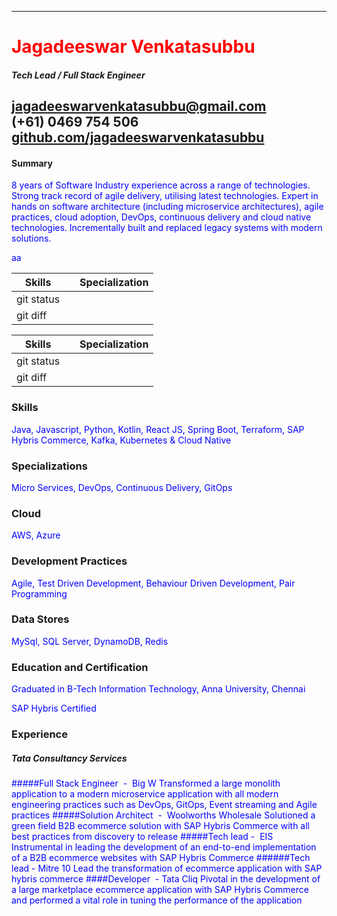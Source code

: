 <style
  type="text/css">
h1 {color:red;}

p {color:blue;}
</style>
--- 
# Jagadeeswar Venkatasubbu
##### Tech Lead / Full Stack Engineer
jagadeeswarvenkatasubbu@gmail.com \
(+61) 0469 754 506<br/> 
[github.com/jagadeeswarvenkatasubbu](#https://github.com/jagadeeswarvenkatasubbu)
---

#### Summary
8 years of Software Industry experience across a range of technologies. Strong track record of agile delivery, utilising latest technologies. Expert in hands on software architecture (including microservice architectures), agile practices, cloud adoption, DevOps, continuous delivery and cloud native technologies. Incrementally built and replaced legacy systems with modern solutions.

<p>
aa

| Skills |  | Specialization |
| --- | --- | --- |
| git status |  |  |
| git diff |  |  |

| Skills |  | Specialization |
| --- | --- | --- |
| git status |  |  |
| git diff |  |  |
</p>


### Skills
Java, Javascript, Python, Kotlin, React JS,
Spring Boot, Terraform, SAP Hybris
Commerce, Kafka, Kubernetes & Cloud
Native


### Specializations
Micro Services, DevOps, Continuous
Delivery, GitOps


### Cloud
AWS, Azure

### Development Practices
Agile, Test Driven Development,
Behaviour Driven Development, Pair
Programming

### Data Stores
MySql, SQL Server, DynamoDB, Redis

### Education and Certification
Graduated in B-Tech Information
Technology, Anna University, Chennai

SAP Hybris Certified


### Experience
##### Tata Consultancy Services
#####Full Stack Engineer ​ - ​ Big W
Transformed
a
large
monolith
application to a modern microservice
application with all modern engineering
practices such as DevOps, GitOps, Event
streaming and Agile practices
#####Solution Architect ​ - ​ Woolworths Wholesale
Solutioned a green field B2B ecommerce
solution with SAP Hybris Commerce
with all best practices from discovery to
release
#####Tech lead - ​ EIS
Instrumental in leading the development
of an end-to-end implementation of a
B2B ecommerce websites with SAP
Hybris Commerce
######Tech lead - ​ Mitre 10
Lead the transformation of ecommerce
application with SAP hybris commerce
####Developer ​ - Tata Cliq
Pivotal in the development of a large
marketplace ecommerce application
with SAP Hybris Commerce and
performed a vital role in tuning the
performance of the application